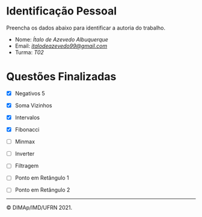 ﻿# Identificação Pessoal

Preencha os dados abaixo para identificar a autoria do trabalho.

- Nome: *Ítalo de Azevedo Albuquerque*
- Email: *italodeazevedo99@gmail.com*
- Turma: *T02*

# Questões Finalizadas

- [x] Negativos 5
- [x] Soma Vizinhos
- [x] Intervalos
- [x] Fibonacci
- [ ] Minmax
- [ ] Inverter
- [ ] Filtragem
- [ ] Ponto em Retângulo 1
- [ ] Ponto em Retângulo 2


--------
&copy; DIMAp/IMD/UFRN 2021.
